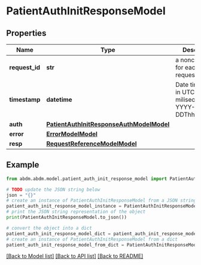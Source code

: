 # PatientAuthInitResponseModel


## Properties

Name | Type | Description | Notes
------------ | ------------- | ------------- | -------------
**request_id** | **str** | a nonce, unique for each HTTP request | 
**timestamp** | **datetime** | Date time format in UTC, includes miliseconds YYYY-MM-DDThh:mm:ss.vZ | 
**auth** | [**PatientAuthInitResponseAuthModelModel**](PatientAuthInitResponseAuthModel.md) |  | [optional] 
**error** | [**ErrorModelModel**](ErrorModel.md) |  | [optional] 
**resp** | [**RequestReferenceModelModel**](RequestReferenceModel.md) |  | 

## Example

```python
from abdm.abdm.model.patient_auth_init_response_model import PatientAuthInitResponseModel

# TODO update the JSON string below
json = "{}"
# create an instance of PatientAuthInitResponseModel from a JSON string
patient_auth_init_response_model_instance = PatientAuthInitResponseModel.from_json(json)
# print the JSON string representation of the object
print(PatientAuthInitResponseModel.to_json())

# convert the object into a dict
patient_auth_init_response_model_dict = patient_auth_init_response_model_instance.to_dict()
# create an instance of PatientAuthInitResponseModel from a dict
patient_auth_init_response_model_from_dict = PatientAuthInitResponseModel.from_dict(patient_auth_init_response_model_dict)
```
[[Back to Model list]](../README.md#documentation-for-models) [[Back to API list]](../README.md#documentation-for-api-endpoints) [[Back to README]](../README.md)


